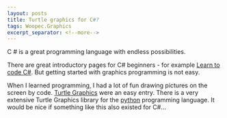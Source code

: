 ```yaml
---
layout: posts
title: Turtle graphics for C#?
tags: Woopec.Graphics
excerpt_separator: <!--more-->
---
```


C # is a great programming language with endless possibilities.

There are great introductory pages for C# beginners - for example [Learn to code C#](https://dotnet.microsoft.com/learntocode). But getting started with graphics programming is not easy.

<!--more-->

When I learned programming, I had a lot of fun drawing pictures on the screen by code. [Turtle Graphics](https://en.wikipedia.org/wiki/Turtle_graphics) were an easy entry. There is a very extensive Turtle Graphics library for the [python](https://docs.python.org/3/library/turtle.html) programming language. It would be nice if something like this also existed for C#…
